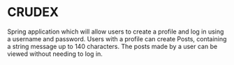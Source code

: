 # CRUDEX
Spring application which will allow users to create a profile and log in using a username and password. Users with a profile can create Posts, containing a string message up to 140 characters. The posts made by a user can be viewed without needing to log in. 
